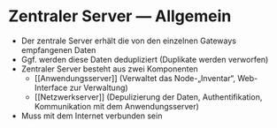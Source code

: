 # Zentraler Server — Allgemein
- Der zentrale Server erhält die von den einzelnen Gateways empfangenen Daten
- Ggf. werden diese Daten dedupliziert (Duplikate werden verworfen)
- Zentraler Server besteht aus zwei Komponenten
	- [[Anwendungsserver]] (Verwaltet das Node-„Inventar“, Web-Interface zur Verwaltung)
	- [[Netzwerkserver]] (Depulizierung der Daten, Authentifikation, Kommunikation mit dem Anwendungsserver)
- Muss mit dem Internet verbunden sein